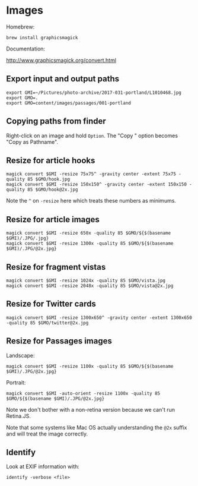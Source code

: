 # Images

Homebrew:

    brew install graphicsmagick

Documentation:

http://www.graphicsmagick.org/convert.html

## Export input and output paths

    export GMI=~/Pictures/photo-archive/2017-031-portland/L1010468.jpg
    export GMO=.
    export GMO=content/images/passages/001-portland

## Copying paths from finder

Right-click on an image and hold `Option`. The "Copy
<file>" option becomes "Copy <file> as Pathname".

## Resize for article hooks

    magick convert $GMI -resize 75x75^ -gravity center -extent 75x75 -quality 85 $GMO/hook.jpg
    magick convert $GMI -resize 150x150^ -gravity center -extent 150x150 -quality 85 $GMO/hook@2x.jpg

Note the `^` on `-resize` here which treats these numbers
as minimums.

## Resize for article images

    magick convert $GMI -resize 650x -quality 85 $GMO/${$(basename $GMI)/.JPG/.jpg}
    magick convert $GMI -resize 1300x -quality 85 $GMO/${$(basename $GMI)/.JPG/@2x.jpg}

## Resize for fragment vistas

    magick convert $GMI -resize 1024x -quality 85 $GMO/vista.jpg
    magick convert $GMI -resize 2048x -quality 85 $GMO/vista@2x.jpg

## Resize for Twitter cards

    magick convert $GMI -resize 1300x650^ -gravity center -extent 1300x650 -quality 85 $GMO/twitter@2x.jpg

## Resize for Passages images

Landscape:

    magick convert $GMI -resize 1100x -quality 85 $GMO/${$(basename $GMI)/.JPG/@2x.jpg}

Portrait:

    magick convert $GMI -auto-orient -resize 1100x -quality 85 $GMO/${$(basename $GMI)/.JPG/@2x.jpg}

Note we don't bother with a non-retina version because we
can't run Retina.JS.

Note that some systems like Mac OS actually understanding
the `@2x` suffix and will treat the image correctly.

## Identify

Look at EXIF information with:

    identify -verbose <file>
